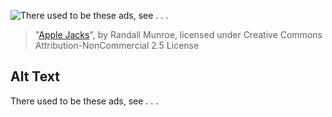 ![There used to be these ads, see . . .](https://imgs.xkcd.com/comics/apple_jacks.jpg)
> "[Apple Jacks](https://xkcd.com/38/)", by Randall Munroe, licensed under Creative Commons Attribution-NonCommercial 2.5 License

## Alt Text
There used to be these ads, see . . .
